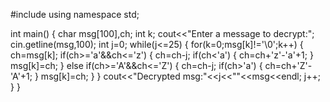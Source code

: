 #include<iostream>
using namespace std;

int main()
{
char msg[100],ch;
int k;
cout<<"Enter a message to decrypt:";
cin.getline(msg,100);
int j=0;
while(j<=25)
{
for(k=0;msg[k]!='\0';k++)
{
ch=msg[k];
if(ch>='a'&&ch<='z')
{
ch=ch-j;
if(ch<'a')
{
ch=ch+'z'-'a'+1;
}
msg[k]=ch;
}
else if(ch>='A'&&ch<='Z')
{
ch=ch-j;
if(ch>'a')
{
ch=ch+'Z'-'A'+1;
}
msg[k]=ch;
}
}
cout<<"Decrypted msg:"<<j<<""<<msg<<endl;
j++;
}
}


